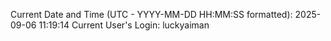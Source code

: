 Current Date and Time (UTC - YYYY-MM-DD HH:MM:SS formatted): 2025-09-06 11:19:14
Current User's Login: luckyaiman

